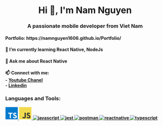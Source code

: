 <h1 align="center">Hi 👋, I'm Nam Nguyen</h1>
<h3 align="center">A passionate mobile developer from Viet Nam</h3>
<h4>Portfolio: https://namnguyen1606.github.io/Portfolio/</h4>
<h4>🌱 I’m currently learning React Native, NodeJs</h4>
<h4>💬 Ask me about React Native</h4>
<h4>📫 Connect with me: <br/>- <a href="https://www.youtube.com/channel/UCIimMLF-d_UgJ1td42oPjqQ?view_as=subscriber" target="_blank">Youtube Chanel<a/><br/>- <a href="https://www.linkedin.com/in/nam-nguyen-1222561aa/" target="_blank">Linkedin<a/>
<h3 align="left">Languages and Tools:</h3>
<p align="left"> <a href="https://www.figma.com/" target="_blank"> <img src="https://raw.githubusercontent.com/devicons/devicon/master/icons/typescript/typescript-original.svg" alt="figma" width="40" height="40"/> </a> <a href="https://git-scm.com/" target="_blank"> <img src="https://raw.githubusercontent.com/devicons/devicon/master/icons/javascript/javascript-original.svg" alt="git" width="40" height="40"/> </a> <a href="https://developer.mozilla.org/en-US/docs/Web/JavaScript" target="_blank"> <img src="https://reactnative.dev/img/header_logo.svg" alt="javascript" width="40" height="40"/> </a> <a href="https://jestjs.io" target="_blank"> <img src="https://www.vectorlogo.zone/logos/git-scm/git-scm-icon.svg" alt="jest" width="40" height="40"/> </a> <a href="https://postman.com" target="_blank"> <img src="https://www.vectorlogo.zone/logos/getpostman/getpostman-icon.svg" alt="postman" width="40" height="40"/> </a> <a href="https://reactnative.dev/" target="_blank"> <img src="https://www.vectorlogo.zone/logos/jestjsio/jestjsio-icon.svg" alt="reactnative" width="40" height="40"/> </a> <a href="https://www.typescriptlang.org/" target="_blank"> <img src="https://www.vectorlogo.zone/logos/figma/figma-icon.svg" alt="typescript" width="40" height="40"/> </a> </p>
